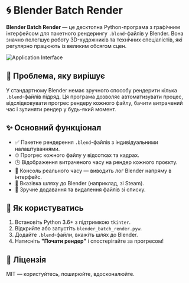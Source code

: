 # 🌀 Blender Batch Render

**Blender Batch Render** — це десктопна Python-програма з графічним інтерфейсом для пакетного рендерингу `.blend`-файлів у Blender. Вона значно полегшує роботу 3D-художників та технічних спеціалістів, які регулярно працюють із великим обсягом сцен.

![Application Interface](https://github.com/user-attachments/assets/41134de2-52ec-4cee-9308-5a7e0bc299d1)

## 🔧 Проблема, яку вирішує

У стандартному Blender немає зручного способу рендерити кілька `.blend`-файлів підряд. Ця програма дозволяє автоматизувати процес, відслідковувати прогрес рендеру кожного файлу, бачити витрачений час і зупиняти рендер у будь-який момент.

## ✨ Основний функціонал

- ✅ Пакетне рендерення `.blend`-файлів з індивідуальними налаштуваннями.
- ⏱ Прогрес кожного файлу у відсотках та кадрах.
- 🕒 Відображення витраченого часу на рендер кожного проєкту.
- 💬 Консоль реального часу — виводить лог Blender напряму в інтерфейс.
- 🔎 Вказівка шляху до Blender (наприклад, зі Steam).
- 📂 Зручне додавання та видалення файлів зі списку.

## 🚀 Як користуватись

1. Встановіть Python 3.6+ з підтримкою `tkinter`.
2. Відкрийте або запустіть `blender_batch_render.pyw`.
3. Додайте `.blend`-файли, вкажіть шлях до Blender.
4. Натисніть **"Почати рендер"** і спостерігайте за прогресом!

## 📄 Ліцензія

MIT — користуйтесь, поширюйте, вдосконалюйте.
